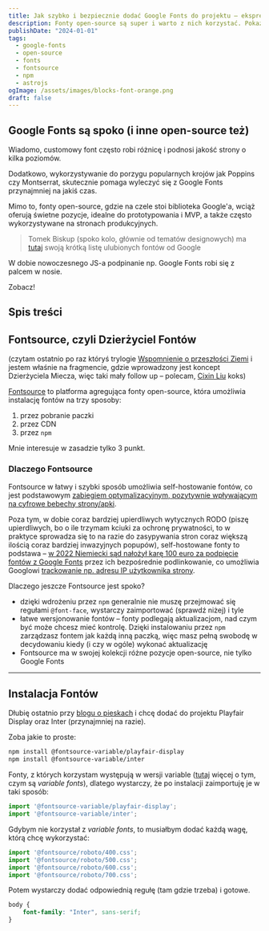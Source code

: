 ```yaml
---
title: Jak szybko i bezpiecznie dodać Google Fonts do projektu – ekspresowe wdrożenie fontów z Fontsource
description: Fonty open-source są super i warto z nich korzystać. Pokazuję jak zrobić to w szybki i bezpieczny sposób.
publishDate: "2024-01-01"
tags:
  - google-fonts
  - open-source
  - fonts
  - fontsource
  - npm
  - astrojs
ogImage: /assets/images/blocks-font-orange.png
draft: false
---
```


## Google Fonts są spoko (i inne open-source też)

Wiadomo, customowy font często robi różnicę i podnosi jakość strony o kilka poziomów.

Dodatkowo, wykorzystywanie do porzygu popularnych krojów jak Poppins czy Montserrat, skutecznie pomaga wyleczyć się z Google Fonts przynajmniej na jakiś czas.

Mimo to, fonty open-source, gdzie na czele stoi biblioteka Google'a, wciąż oferują świetne pozycje, idealne do prototypowania i MVP, a także często wykorzystywane na stronach produkcyjnych.

> Tomek Biskup (spoko kolo, głównie od tematów designowych) ma [tutaj](https://www.youtube.com/watch?v=Zv7N3wHLvmc&t=10s) swoją krótką listę ulubionych fontów od Google

W dobie nowoczesnego JS-a podpinanie np. Google Fonts robi się z palcem w nosie.

Zobacz!

## Spis treści
## Fontsource, czyli Dzierżyciel Fontów

(czytam ostatnio po raz któryś trylogie [Wspomnienie o przeszłości Ziemi](https://lubimyczytac.pl/cykl/13580/wspomnienie-o-przeszlosci-ziemi) i jestem właśnie na fragmencie, gdzie wprowadzony jest koncept Dzierżyciela Miecza, więc taki mały follow up – polecam, [Cixin Liu](https://lubimyczytac.pl/autor/106322/cixin-liu) koks)

[Fontsource](https://fontsource.org/) to platforma agregująca fonty open-source, która umożliwia instalację fontów na trzy sposoby:
1. przez pobranie paczki
2. przez CDN
3. przez `npm`

Mnie interesuje w zasadzie tylko 3 punkt.

### Dlaczego Fontsource

Fontsource w łatwy i szybki sposób umożliwia self-hostowanie fontów, co jest podstawowym [zabiegiem optymalizacyjnym, pozytywnie wpływającym na cyfrowe bebechy strony/apki](https://github.com/HTTPArchive/almanac.httparchive.org/pull/607).

Poza tym, w dobie coraz bardziej upierdliwych wytycznych RODO (piszę upierdliwych, bo o ile trzymam kciuki za ochronę prywatności, to w praktyce sprowadza się to na razie do zasypywania stron coraz większą ilością coraz bardziej inwazyjnych popupów), self-hostowane fonty to podstawa – [w 2022 Niemiecki sąd nałożył karę 100 euro za podpięcie fontów z Google Fonts](https://thehackernews.com/2022/01/german-court-rules-websites-embedding.html) przez ich bezpośrednie podlinkowanie, co umożliwia Googlowi [trackowanie np. adresu IP użytkownika strony](https://developers.google.com/fonts/faq/privacy?hl=pl).

Dlaczego jeszcze Fontsource jest spoko?

- dzięki wdrożeniu przez `npm` generalnie nie muszę przejmować się regułami `@font-face`, wystarczy zaimportować (sprawdź niżej) i tyle
- łatwe wersjonowanie fontów – fonty podlegają aktualizacjom, nad czym być może chcesz mieć kontrolę. Dzięki instalowaniu przez `npm` zarządzasz fontem jak każdą inną paczką, więc masz pełną swobodę w decydowaniu kiedy (i czy w ogóle) wykonać aktualizację
- Fontsource ma w swojej kolekcji różne pozycje open-source, nie tylko Google Fonts

---

## Instalacja Fontów

Dłubię ostatnio przy [blogu o pieskach](https://filipchrapek.pl/wpisy/projekt-na-boczku-002-podstawowa-konfiguracja/) i chcę dodać do projektu Playfair Display oraz Inter (przynajmniej na razie).

Zoba jakie to proste:

```sh
npm install @fontsource-variable/playfair-display
npm install @fontsource-variable/inter
```

Fonty, z których korzystam występują w wersji variable ([tutaj](https://fonts.google.com/knowledge/introducing_type/introducing_variable_fonts) więcej o tym, czym są *variable fonts*), dlatego wystarczy, że po instalacji zaimportuję je w taki sposób:

```js
import '@fontsource-variable/playfair-display';
import '@fontsource-variable/inter';
```

Gdybym nie korzystał z *variable fonts*, to musiałbym dodać każdą wagę, którą chcę wykorzystać:

```js
import '@fontsource/roboto/400.css';
import '@fontsource/roboto/500.css';
import '@fontsource/roboto/600.css';
import '@fontsource/roboto/700.css';
```

Potem wystarczy dodać odpowiednią regułę (tam gdzie trzeba) i gotowe.

```css
body {
	font-family: "Inter", sans-serif;
}
```
